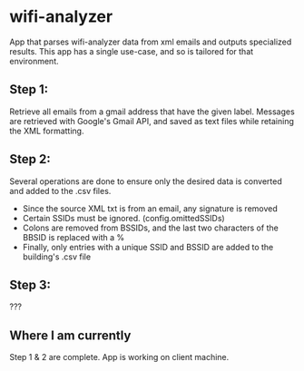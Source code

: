# wifi-analyzer

App that parses wifi-analyzer data from xml emails and outputs specialized results. This app has a single use-case, and so is tailored for that environment.

## Step 1:

Retrieve all emails from a gmail address that have the given label. Messages are retrieved with Google's Gmail API, and saved as text files while retaining the XML formatting.

## Step 2:

Several operations are done to ensure only the desired data is converted and added to the .csv files.

* Since the source XML txt is from an email, any signature is removed
* Certain SSIDs must be ignored. (config.omittedSSIDs)
* Colons are removed from BSSIDs, and the last two characters of the BBSID is replaced with a %
* Finally, only entries with a unique SSID and BSSID are added to the building's .csv file

## Step 3:

???

## Where I am currently

Step 1 & 2 are complete. App is working on client machine.